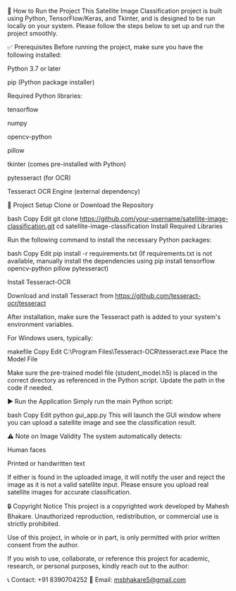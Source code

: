 🔧 How to Run the Project
This Satellite Image Classification project is built using Python, TensorFlow/Keras, and Tkinter, and is designed to be run locally on your system. Please follow the steps below to set up and run the project smoothly.

✅ Prerequisites
Before running the project, make sure you have the following installed:

Python 3.7 or later

pip (Python package installer)

Required Python libraries:

tensorflow

numpy

opencv-python

pillow

tkinter (comes pre-installed with Python)

pytesseract (for OCR)

Tesseract OCR Engine (external dependency)

📁 Project Setup
Clone or Download the Repository

bash
Copy
Edit
git clone https://github.com/your-username/satellite-image-classification.git
cd satellite-image-classification
Install Required Libraries

Run the following command to install the necessary Python packages:

bash
Copy
Edit
pip install -r requirements.txt
(If requirements.txt is not available, manually install the dependencies using pip install tensorflow opencv-python pillow pytesseract)

Install Tesseract-OCR

Download and install Tesseract from https://github.com/tesseract-ocr/tesseract

After installation, make sure the Tesseract path is added to your system's environment variables.

For Windows users, typically:

makefile
Copy
Edit
C:\Program Files\Tesseract-OCR\tesseract.exe
Place the Model File

Make sure the pre-trained model file (student_model.h5) is placed in the correct directory as referenced in the Python script. Update the path in the code if needed.

▶️ Run the Application
Simply run the main Python script:

bash
Copy
Edit
python gui_app.py
This will launch the GUI window where you can upload a satellite image and see the classification result.

⚠️ Note on Image Validity
The system automatically detects:

Human faces

Printed or handwritten text

If either is found in the uploaded image, it will notify the user and reject the image as it is not a valid satellite input. Please ensure you upload real satellite images for accurate classification.

🔒 Copyright Notice
This project is a copyrighted work developed by Mahesh Bhakare.
Unauthorized reproduction, redistribution, or commercial use is strictly prohibited.

Use of this project, in whole or in part, is only permitted with prior written consent from the author.

If you wish to use, collaborate, or reference this project for academic, research, or personal purposes, kindly reach out to the author:

📞 Contact: +91 8390704252
📧 Email: msbhakare5@gmail.com

